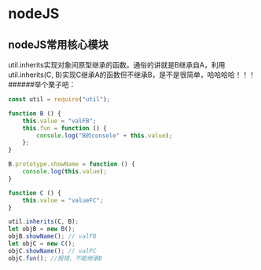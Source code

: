 nodeJS 
======
nodeJS常用核心模块
------
util.inherits实现对象间原型继承的函数。通俗的讲就是B继承自A，利用util.inherits(C, B)实现C继承A的函数但不继承B，是不是很简单，哈哈哈哈！！！
######举个栗子吧：

```javascript
const util = require("util");

function B () {
	this.value = "valFB";
	this.fun = function () {
		console.log("B的console" + this.value);
	};	
}

B.prototype.showName = function () {
	console.log(this.value);
}

function C () {
	this.value = "valueFC";
}

util.inherits(C, B);
let objB = new B();
objB.showName(); // valFB
let objC = new C();
objC.showName(); // valFC
objC.fun(); //报错，不能继承B
```


